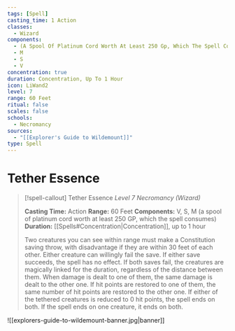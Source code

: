 ```yaml
---
tags: [Spell]
casting_time: 1 Action
classes:
  - Wizard
components:
  - (A Spool Of Platinum Cord Worth At Least 250 Gp, Which The Spell Consumes)
  - M
  - S
  - V
concentration: true
duration: Concentration, Up To 1 Hour
icon: LiWand2
level: 7
range: 60 Feet
ritual: false
scales: false
schools:
  - Necromancy
sources:
  - "[[Explorer's Guide to Wildemount]]"
type: Spell
---
```

# Tether Essence
>[!spell-callout] Tether Essence
>_Level 7 Necromancy (Wizard)_
>
>**Casting Time:** Action
>**Range:** 60 Feet
>**Components:** V, S, M (a spool of platinum cord worth at least 250 GP, which the spell consumes)
>**Duration:** [[Spells#Concentration|Concentration]], up to 1 hour
>
>Two creatures you can see within range must make a Constitution saving throw, with disadvantage if they are within 30 feet of each other. Either creature can willingly fail the save. If either save succeeds, the spell has no effect. If both saves fail, the creatures are magically linked for the duration, regardless of the distance between them. When damage is dealt to one of them, the same damage is dealt to the other one. If hit points are restored to one of them, the same number of hit points are restored to the other one. If either of the tethered creatures is reduced to 0 hit points, the spell ends on both. If the spell ends on one creature, it ends on both.

![[explorers-guide-to-wildemount-banner.jpg|banner]]
